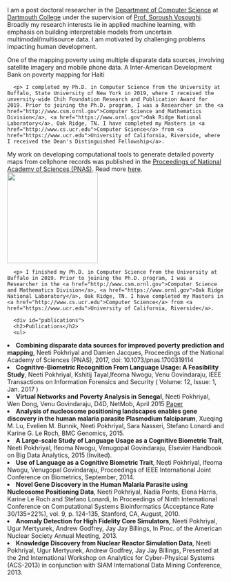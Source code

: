 I am a post doctoral researcher in the <a href="https://www.cs.dartmouth.edu">Department of Computer Science</a> at <a href="https://www.dartmouth.edu">Dartmouth College</a> under the supervision of <a href="https://web.cs.dartmouth.edu/people/soroush-vosoughi">Prof. Soroush Vosoughi</a>. Broadly my research interests lie in applied machine learning, with emphasis on building interpretable models from uncertain multimodal/multisource data. I am motivated by challenging problems impacting human development. 
      <p>One of the  mapping poverty using multiple disparate data sources, involving satellite imagery and mobile phone data. A  Inter-American Development Bank on poverty mapping for Haiti</p>
      
      <p> I completed my Ph.D. in Computer Science from the University at Buffalo, State University of New York in 2019, where I received the unversity-wide Chih Foundation Research and Publication Award for 2019. Prior to joining the Ph.D. program, I was a Researcher in the <a href="http://www.csm.ornl.gov">Computer Science and Mathematics Division</a>, <a href="https://www.ornl.gov">Oak Ridge National Laboratory</a>, Oak Ridge, TN. I have completed my Masters in <a href="http://www.cs.ucr.edu">Computer Science</a> from <a href="https://www.ucr.edu">University of California, Riverside, where I received the Dean's Distinguished Fellowship</a>.

<div class="well">
<div class="row">
<div class="col-sm-7">
My work on developing computational tools to generate detailed poverty maps from cellphone records was published in the <a href="http://www.pnas.org/content/114/46/E9783">Proceedings of National Academy of Sciences (PNAS)</a>.  
Read more <a href="https://phys.org/news/2017-12-technique-extreme-poverty.html#jCp">here</a>.
</div>
<div class="col-sm-5">
<img src="https://3c1703fe8d.site.internapcdn.net/newman/gfx/news/2017/newmappingte.jpg" width=210px/>
</div>
</div>
</div>

      <p> I finished my Ph.D. in Computer Science from the University at Buffalo in 2019. Prior to joining the Ph.D. program, I was a Researcher in the <a href="http://www.csm.ornl.gov">Computer Science and Mathematics Division</a>, <a href="https://www.ornl.gov">Oak Ridge National Laboratory</a>, Oak Ridge, TN. I have completed my Masters in <a href="http://www.cs.ucr.edu">Computer Science</a> from <a href="https://www.ucr.edu">University of California, Riverside</a>.
      
      <div id="publications">
      <h2>Publications</h2>
      <ul>
<li><b>Combining disparate data sources for improved poverty prediction and mapping</b>, Neeti Pokhriyal and Damien Jacques, Proceedings of the National Academy of Sciences (PNAS), 2017, doi: 10.1073/pnas.1700319114</li>
      <li><b>Cognitive-Biometric Recognition From Language Usage: A Feasibility Study</b>, Neeti Pokhriyal, Kshitij Tayal,Ifeoma Nwogu, Venu Govindaraju, IEEE Transactions on Information Forensics and Security ( Volume: 12, Issue: 1, Jan. 2017 )</li>
      <li><b>Virtual Networks and Poverty Analysis in Senegal</b>, Neeti Pokhriyal, Wen Dong, Venu Govindaraju, D4D, NetMob, April 2015 <a href="http://arxiv.org/abs/1506.03401">Paper</a></li>
      <li><b>Analysis of nucleosome positioning landscapes enables gene discovery in the human malaria parasite Plasmodium falciparum</b>, Xueqing M. Lu, Evelien M. Bunnik, Neeti Pokhriyal, Sara Nasseri, Stefano Lonardi and Karine G. Le Roch, BMC Genomics, 2015.</li>
      <li><b>A Large-scale Study of Language Usage as a Cognitive Biometric Trait</b>, Neeti Pokhriyal, Ifeoma Nwogu, Venugopal Govindaraju, Elsevier Handbook on Big Data Analytics, 2015 (Invited).</li>
            <li><b>Use of Language as a Cognitive Biometric Trait</b>, Neeti Pokhriyal, Ifeoma Nwogu, Venugopal Govindaraju, Proceedings of IEEE International Joint Conference on Biometrics, September, 2014.</li>
      <li><b>Novel Gene Discovery in the Human Malaria Parasite using Nucleosome Positioning Data</b>, Neeti Pokhriyal, Nadia Ponts, Elena Harris, Karine Le Roch and Stefano Lonardi, In Proceedings of Ninth International Conference on Computational Systems Bioinformatics (Acceptance Rate 30/135=22%), vol. 9, p. 124-135, Stanford, CA, August, 2010.</li>
      <li><b>Anomaly Detection for High Fidelity Core Simulators</b>, Neeti Pokhriyal, Ugur Mertyurek, Andrew Godfrey, Jay Jay Billings,  In Proc. of the American Nuclear Society Annual Meeting, 2013.</li>
      <li><b>Knowledge Discovery from Nuclear Reactor Simulation Data</b>, Neeti Pokhriyal, Ugur Mertyurek, Andrew Godfrey, Jay Jay Billings, Presented at the 2nd International Workshop on Analytics for Cyber-Physical Systems (ACS-2013) in conjunction with SIAM International Data Mining Conference, 2013.</li>
